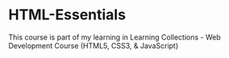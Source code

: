 # HTML-Essentials
This course is part of my learning in Learning Collections - Web Development Course (HTML5, CSS3, &amp; JavaScript)
